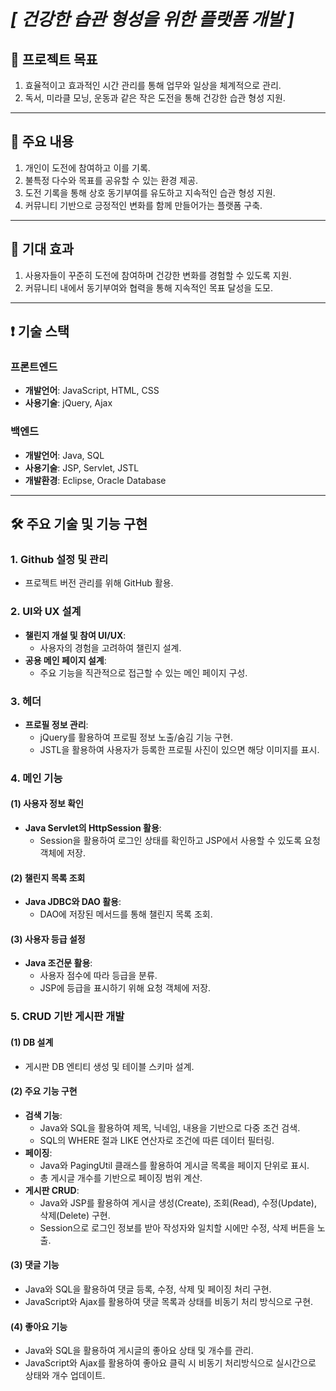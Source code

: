 # *[ 건강한 습관 형성을 위한 플랫폼 개발 ]*

## 🎯 프로젝트 목표
1. 효율적이고 효과적인 시간 관리를 통해 업무와 일상을 체계적으로 관리.
2. 독서, 미라클 모닝, 운동과 같은 작은 도전을 통해 건강한 습관 형성 지원.

---

## 📌 주요 내용
1. 개인이 도전에 참여하고 이를 기록.
2. 불특정 다수와 목표를 공유할 수 있는 환경 제공.
3. 도전 기록을 통해 상호 동기부여를 유도하고 지속적인 습관 형성 지원.
4. 커뮤니티 기반으로 긍정적인 변화를 함께 만들어가는 플랫폼 구축.

---

## 🌟 기대 효과
1. 사용자들이 꾸준히 도전에 참여하며 건강한 변화를 경험할 수 있도록 지원.
2. 커뮤니티 내에서 동기부여와 협력을 통해 지속적인 목표 달성을 도모.

---
## ❗ 기술 스택

### 프론트엔드
- **개발언어**: JavaScript, HTML, CSS
- **사용기술**: jQuery, Ajax

### 백엔드
- **개발언어**: Java, SQL
- **사용기술**: JSP, Servlet, JSTL
- **개발환경**: Eclipse, Oracle Database

---
## 🛠️ 주요 기술 및 기능 구현

### 1. **Github 설정 및 관리**
- 프로젝트 버전 관리를 위해 GitHub 활용.

### 2. **UI와 UX 설계**
- **챌린지 개설 및 참여 UI/UX**:
  - 사용자의 경험을 고려하여 챌린지 설계.
- **공용 메인 페이지 설계**:
  - 주요 기능을 직관적으로 접근할 수 있는 메인 페이지 구성.

### 3. **헤더**
- **프로필 정보 관리**:
  - jQuery를 활용하여 프로필 정보 노출/숨김 기능 구현.
  - JSTL을 활용하여 사용자가 등록한 프로필 사진이 있으면 해당 이미지를 표시.

### 4. **메인 기능**
#### (1) 사용자 정보 확인
- **Java Servlet의 HttpSession 활용**:
  - Session을 활용하여 로그인 상태를 확인하고 JSP에서 사용할 수 있도록 요청 객체에 저장.

#### (2) 챌린지 목록 조회
- **Java JDBC와 DAO 활용**:
  - DAO에 저장된 메서드를 통해 챌린지 목록 조회.

#### (3) 사용자 등급 설정
- **Java 조건문 활용**:
  - 사용자 점수에 따라 등급을 분류.
  - JSP에 등급을 표시하기 위해 요청 객체에 저장.

### 5. **CRUD 기반 게시판 개발**
#### (1) DB 설계
- 게시판 DB 엔티티 생성 및 테이블 스키마 설계.

#### (2) 주요 기능 구현
- **검색 기능**:
  - Java와 SQL을 활용하여 제목, 닉네임, 내용을 기반으로 다중 조건 검색.
  - SQL의 WHERE 절과 LIKE 연산자로 조건에 따른 데이터 필터링.
- **페이징**:
  - Java와 PagingUtil 클래스를 활용하여 게시글 목록을 페이지 단위로 표시.
  - 총 게시글 개수를 기반으로 페이징 범위 계산.
- **게시판 CRUD**:
  - Java와 JSP를 활용하여 게시글 생성(Create), 조회(Read), 수정(Update), 삭제(Delete) 구현.
  - Session으로 로그인 정보를 받아 작성자와 일치할 시에만 수정, 삭제 버튼을 노출.

#### (3) 댓글 기능
- Java와 SQL을 활용하여 댓글 등록, 수정, 삭제 및 페이징 처리 구현.
- JavaScript와 Ajax를 활용하여 댓글 목록과 상태를 비동기 처리 방식으로 구현.

#### (4) 좋아요 기능
- Java와 SQL을 활용하여 게시글의 좋아요 상태 및 개수를 관리.
- JavaScript와 Ajax를 활용하여 좋아요 클릭 시 비동기 처리방식으로 실시간으로 상태와 개수 업데이트.
